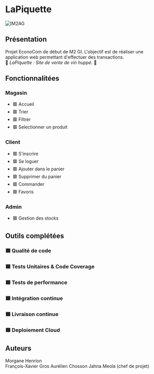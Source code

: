 # LaPiquette
![IM2AG](https://img.shields.io/badge/IM2AG-Seal%20of%20Quality-blue)

## Présentation

Projet EconoCom de début de M2 GI. L'objectif est de réaliser une application web permettant d'effectuer des transactions. <br>
🍷 *LaPiquette : Site de vente de vin huppé.* 🍷

## Fonctionnalitées
### Magasin
 * 🟥 Accueil
 * 🟥 Trier
 * 🟥 Filtrer
 * 🟥 Selectionner un produit
### Client
 * 🟥 S'inscrire
 * 🟥 Se loguer
 * 🟥 Ajouter dans le panier
 * 🟥 Supprimer du panier
 * 🟥 Commander
 * 🟥 Favoris
### Admin
 * 🟥 Gestion des stocks

## Outils complétées
### 🟥 Qualité de code
### 🟥 Tests Unitaires & Code Coverage
### 🟥 Tests de performance
### 🟥 Intégration continue
### 🟥 Livraison continue
### 🟥 Deploiement Cloud


## Auteurs
Morgane Henrion  
François-Xavier Gros
Aurélien Chosson
Jahna Meola (chef de projet)

